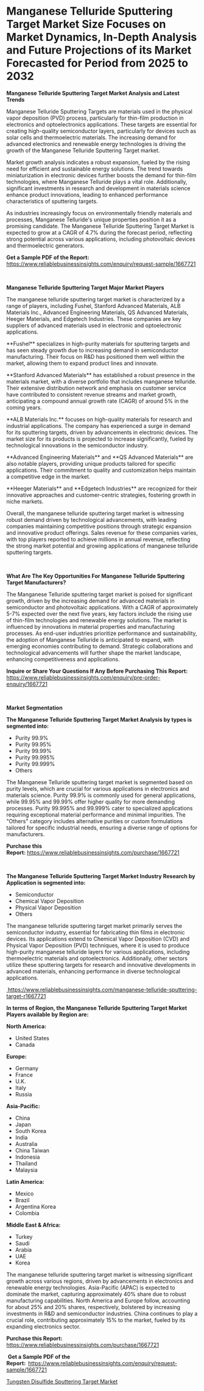<p><h1>Manganese Telluride Sputtering Target Market Size Focuses on Market Dynamics, In-Depth Analysis and Future Projections of its Market Forecasted for Period from 2025 to 2032</h1></p><p><strong>Manganese Telluride Sputtering Target Market Analysis and Latest Trends</strong></p>
<p><p>Manganese Telluride Sputtering Targets are materials used in the physical vapor deposition (PVD) process, particularly for thin-film production in electronics and optoelectronics applications. These targets are essential for creating high-quality semiconductor layers, particularly for devices such as solar cells and thermoelectric materials. The increasing demand for advanced electronics and renewable energy technologies is driving the growth of the Manganese Telluride Sputtering Target market.</p><p>Market growth analysis indicates a robust expansion, fueled by the rising need for efficient and sustainable energy solutions. The trend towards miniaturization in electronic devices further boosts the demand for thin-film technologies, where Manganese Telluride plays a vital role. Additionally, significant investments in research and development in materials science enhance product innovations, leading to enhanced performance characteristics of sputtering targets.</p><p>As industries increasingly focus on environmentally friendly materials and processes, Manganese Telluride's unique properties position it as a promising candidate. The Manganese Telluride Sputtering Target Market is expected to grow at a CAGR of 4.7% during the forecast period, reflecting strong potential across various applications, including photovoltaic devices and thermoelectric generators.</p></p>
<p><strong>Get a Sample PDF of the Report:&nbsp;</strong> <a href="https://www.reliablebusinessinsights.com/enquiry/request-sample/1667721?utm_campaign=3133&utm_medium=2&utm_source=Github&utm_content=ia&utm_term=08032025&utm_id=manganese-telluride-sputtering-target">https://www.reliablebusinessinsights.com/enquiry/request-sample/1667721</a></p>
<p>&nbsp;</p>
<p><strong>Manganese Telluride Sputtering Target Major Market Players</strong></p>
<p><p>The manganese telluride sputtering target market is characterized by a range of players, including Fushel, Stanford Advanced Materials, ALB Materials Inc., Advanced Engineering Materials, QS Advanced Materials, Heeger Materials, and Edgetech Industries. These companies are key suppliers of advanced materials used in electronic and optoelectronic applications.</p><p>**Fushel** specializes in high-purity materials for sputtering targets and has seen steady growth due to increasing demand in semiconductor manufacturing. Their focus on R&D has positioned them well within the market, allowing them to expand product lines and innovate.</p><p>**Stanford Advanced Materials** has established a robust presence in the materials market, with a diverse portfolio that includes manganese telluride. Their extensive distribution network and emphasis on customer service have contributed to consistent revenue streams and market growth, anticipating a compound annual growth rate (CAGR) of around 5% in the coming years.</p><p>**ALB Materials Inc.** focuses on high-quality materials for research and industrial applications. The company has experienced a surge in demand for its sputtering targets, driven by advancements in electronic devices. The market size for its products is projected to increase significantly, fueled by technological innovations in the semiconductor industry.</p><p>**Advanced Engineering Materials** and **QS Advanced Materials** are also notable players, providing unique products tailored for specific applications. Their commitment to quality and customization helps maintain a competitive edge in the market.</p><p>**Heeger Materials** and **Edgetech Industries** are recognized for their innovative approaches and customer-centric strategies, fostering growth in niche markets.</p><p>Overall, the manganese telluride sputtering target market is witnessing robust demand driven by technological advancements, with leading companies maintaining competitive positions through strategic expansion and innovative product offerings. Sales revenue for these companies varies, with top players reported to achieve millions in annual revenue, reflecting the strong market potential and growing applications of manganese telluride sputtering targets.</p></p>
<p>&nbsp;</p>
<p><strong>What Are The Key Opportunities For Manganese Telluride Sputtering Target Manufacturers?</strong></p>
<p><p>The Manganese Telluride sputtering target market is poised for significant growth, driven by the increasing demand for advanced materials in semiconductor and photovoltaic applications. With a CAGR of approximately 5-7% expected over the next five years, key factors include the rising use of thin-film technologies and renewable energy solutions. The market is influenced by innovations in material properties and manufacturing processes. As end-user industries prioritize performance and sustainability, the adoption of Manganese Telluride is anticipated to expand, with emerging economies contributing to demand. Strategic collaborations and technological advancements will further shape the market landscape, enhancing competitiveness and applications.</p></p>
<p><strong>Inquire or Share Your Questions If Any Before Purchasing This Report:</strong> <a href="https://www.reliablebusinessinsights.com/enquiry/pre-order-enquiry/1667721?utm_campaign=3133&utm_medium=2&utm_source=Github&utm_content=ia&utm_term=08032025&utm_id=manganese-telluride-sputtering-target">https://www.reliablebusinessinsights.com/enquiry/pre-order-enquiry/1667721</a></p>
<p>&nbsp;</p>
<p><strong>Market Segmentation</strong></p>
<p><strong>The Manganese Telluride Sputtering Target Market Analysis by types is segmented into:</strong></p>
<p><ul><li>Purity 99.9%</li><li>Purity 99.95%</li><li>Purity 99.99%</li><li>Purity 99.995%</li><li>Purity 99.999%</li><li>Others</li></ul></p>
<p><p>The Manganese Telluride sputtering target market is segmented based on purity levels, which are crucial for various applications in electronics and materials science. Purity 99.9% is commonly used for general applications, while 99.95% and 99.99% offer higher quality for more demanding processes. Purity 99.995% and 99.999% cater to specialized applications requiring exceptional material performance and minimal impurities. The "Others" category includes alternative purities or custom formulations tailored for specific industrial needs, ensuring a diverse range of options for manufacturers.</p></p>
<p><strong>Purchase this Report:&nbsp;</strong><a href="https://www.reliablebusinessinsights.com/purchase/1667721?utm_campaign=3133&utm_medium=2&utm_source=Github&utm_content=ia&utm_term=08032025&utm_id=manganese-telluride-sputtering-target">https://www.reliablebusinessinsights.com/purchase/1667721</a></p>
<p>&nbsp;</p>
<p><strong>The Manganese Telluride Sputtering Target Market Industry Research by Application is segmented into:</strong></p>
<p><ul><li>Semiconductor</li><li>Chemical Vapor Deposition</li><li>Physical Vapor Deposition</li><li>Others</li></ul></p>
<p><p>The manganese telluride sputtering target market primarily serves the semiconductor industry, essential for fabricating thin films in electronic devices. Its applications extend to Chemical Vapor Deposition (CVD) and Physical Vapor Deposition (PVD) techniques, where it is used to produce high-purity manganese telluride layers for various applications, including thermoelectric materials and optoelectronics. Additionally, other sectors utilize these sputtering targets for research and innovative developments in advanced materials, enhancing performance in diverse technological applications.</p></p>
<p><a href="https://www.reliablebusinessinsights.com/manganese-telluride-sputtering-target-r1667721?utm_campaign=3133&utm_medium=2&utm_source=Github&utm_content=ia&utm_term=08032025&utm_id=manganese-telluride-sputtering-target">&nbsp;https://www.reliablebusinessinsights.com/manganese-telluride-sputtering-target-r1667721</a></p>
<p><strong>In terms of Region, the Manganese Telluride Sputtering Target Market Players available by Region are:</strong></p>
<p>
    <p> <strong> North America: </strong>
        <ul>
            <li>United States</li>
            <li>Canada</li>
        </ul>
        </p> 
    <p> <strong> Europe: </strong>
        <ul>
            <li>Germany</li>
            <li>France</li>
            <li>U.K.</li>
            <li>Italy</li>
            <li>Russia</li>
        </ul>
        </p> 
    <p> <strong> Asia-Pacific: </strong>
        <ul>
            <li>China</li>
            <li>Japan</li>
            <li>South Korea</li>
            <li>India</li>
            <li>Australia</li>
            <li>China Taiwan</li>
            <li>Indonesia</li>
            <li>Thailand</li>
            <li>Malaysia</li>
        </ul>
        </p> 
    <p> <strong> Latin America: </strong>
        <ul>
            <li>Mexico</li>
            <li>Brazil</li>
            <li>Argentina Korea</li>
            <li>Colombia</li>
        </ul>
        </p> 
    <p> <strong> Middle East & Africa: </strong>
        <ul>
            <li>Turkey</li>
            <li>Saudi</li>
            <li>Arabia</li>
            <li>UAE</li>
            <li>Korea</li>
        </ul>
    </p>
    </p>
<p><p>The manganese telluride sputtering target market is witnessing significant growth across various regions, driven by advancements in electronics and renewable energy technologies. Asia-Pacific (APAC) is expected to dominate the market, capturing approximately 40% share due to robust manufacturing capabilities. North America and Europe follow, accounting for about 25% and 20% shares, respectively, bolstered by increasing investments in R&D and semiconductor industries. China continues to play a crucial role, contributing approximately 15% to the market, fueled by its expanding electronics sector.</p></p>
<p><strong>Purchase this Report: </strong><a href="https://www.reliablebusinessinsights.com/purchase/1667721?utm_campaign=3133&utm_medium=2&utm_source=Github&utm_content=ia&utm_term=08032025&utm_id=manganese-telluride-sputtering-target">https://www.reliablebusinessinsights.com/purchase/1667721</a></p>
<p>&nbsp;<strong>Get a Sample PDF of the Report:&nbsp;&nbsp;</strong><a href="https://www.reliablebusinessinsights.com/enquiry/request-sample/1667721?utm_campaign=3133&utm_medium=2&utm_source=Github&utm_content=ia&utm_term=08032025&utm_id=manganese-telluride-sputtering-target">https://www.reliablebusinessinsights.com/enquiry/request-sample/1667721</a></p>
<p><strong></strong></p>
<p><p><a href="https://github.com/rianttegang/Market-Research-Report-List-1/blob/main/tungsten-disulfide-sputtering-target-market.md?utm_campaign=3133&utm_medium=2&utm_source=Github&utm_content=ia&utm_term=08032025&utm_id=manganese-telluride-sputtering-target">Tungsten Disulfide Sputtering Target Market</a></p></p>